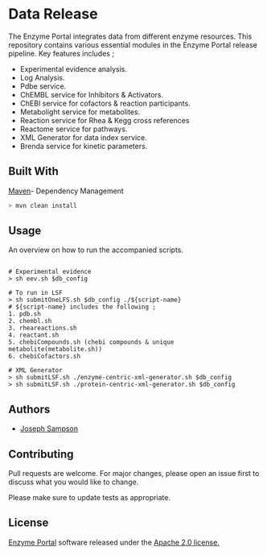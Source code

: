 # Data Release

The Enzyme Portal integrates data from different enzyme resources. This repository contains various essential modules in the Enzyme Portal release pipeline. 
Key features includes ;
* Experimental evidence analysis.
* Log Analysis.
* Pdbe service.
* ChEMBL service for Inhibitors & Activators.
* ChEBI service for cofactors & reaction participants.
* Metabolight service for metabolites.
* Reaction service for Rhea & Kegg cross references
* Reactome service for pathways.
* XML Generator for data index service.
* Brenda service for kinetic parameters.

## Built With

[Maven](https://maven.apache.org/)- Dependency Management


```bash
> mvn clean install
```

## Usage

An overview on how to run the accompanied scripts.
```shell

# Experimental evidence
> sh eev.sh $db_config

# To run in LSF
> sh submitOneLFS.sh $db_config ./${script-name}
# ${script-name} includes the following ;
1. pdb.sh
2. chembl.sh
3. rheareactions.sh
4. reactant.sh
5. chebiCompounds.sh (chebi compounds & unique metabolite(metabolite.sh))
6. chebiCofactors.sh

# XML Generator
> sh submitLSF.sh ./enzyme-centric-xml-generator.sh $db_config
> sh submitLSF.sh ./protein-centric-xml-generator.sh $db_config

```
## Authors

* [Joseph Sampson](https://www.linkedin.com/in/joseph-sampson-o-66399b30/)

## Contributing
Pull requests are welcome. For major changes, please open an issue first to discuss what you would like to change.

Please make sure to update tests as appropriate.

## License

[Enzyme Portal](https://www.ebi.ac.uk/enzymeportal/) software released under the [Apache 2.0 license.](https://www.apache.org/licenses/LICENSE-2.0.html)
